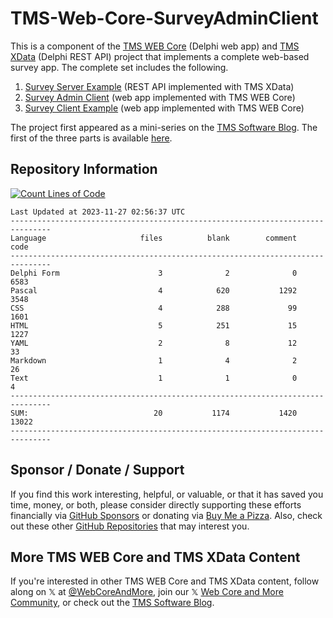 # TMS-Web-Core-SurveyAdminClient
This is a component of the [TMS WEB Core](https://www.tmssoftware.com/site/tmswebcore.asp) (Delphi web app) and [TMS XData](https://www.tmssoftware.com/site/xdata.asp) (Delphi REST API) project that implements a complete web-based survey app. The complete set includes the following.

1. [Survey Server Example](https://github.com/500Foods/TMS-XData-SurveyServerExample) (REST API implemented with TMS XData)
2. [Survey Admin Client](https://github.com/500Foods/TMS-Web-Core-SurveyAdminClient) (web app implemented with TMS WEB Core)
3. [Survey Client Example](https://github.com/500Foods/TMS-WEB-Core-SurveyClientExample) (web app implemented with TMS WEB Core)

The project first appeared as a mini-series on the [TMS Software Blog](https://www.tmssoftware.com/site/blog.asp). The first of the three parts is available [here](https://www.tmssoftware.com/site/tmswebcore.asp).
## Repository Information
[![Count Lines of Code](https://github.com/500Foods/TMS-Web-Core-SurveyAdminClient/actions/workflows/main.yml/badge.svg)](https://github.com/500Foods/TMS-Web-Core-SurveyAdminClient/actions/workflows/main.yml)
<!--CLOC-START -->
```
Last Updated at 2023-11-27 02:56:37 UTC
-------------------------------------------------------------------------------
Language                     files          blank        comment           code
-------------------------------------------------------------------------------
Delphi Form                      3              2              0           6583
Pascal                           4            620           1292           3548
CSS                              4            288             99           1601
HTML                             5            251             15           1227
YAML                             2              8             12             33
Markdown                         1              4              2             26
Text                             1              1              0              4
-------------------------------------------------------------------------------
SUM:                            20           1174           1420          13022
-------------------------------------------------------------------------------
```
<!--CLOC-END-->

## Sponsor / Donate / Support
If you find this work interesting, helpful, or valuable, or that it has saved you time, money, or both, please consider directly supporting these efforts financially via [GitHub Sponsors](https://github.com/sponsors/500Foods) or donating via [Buy Me a Pizza](https://www.buymeacoffee.com/andrewsimard500). Also, check out these other [GitHub Repositories](https://github.com/500Foods?tab=repositories&q=&sort=stargazers) that may interest you.

## More TMS WEB Core and TMS XData Content
If you're interested in other TMS WEB Core and TMS XData content, follow along on 𝕏 at [@WebCoreAndMore](https://x.com/WebCoreAndMore), join our 𝕏 [Web Core and More Community](https://twitter.com/i/communities/1683267402384183296), or check out the [TMS Software Blog](https://www.tmssoftware.com/site/blog.asp).
